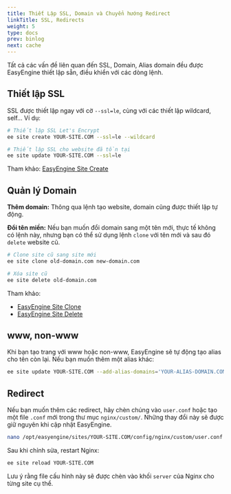 ```yaml
---
title: Thiết Lập SSL, Domain và Chuyển hướng Redirect
linkTitle: SSL, Redirects
weight: 5
type: docs
prev: binlog
next: cache
---
```


Tất cả các vấn đề liên quan đến SSL, Domain, Alias domain đều được EasyEngine thiết lập sẵn, điều khiển với các dòng lệnh.  

## Thiết lập SSL  

SSL được thiết lập ngay với cờ `--ssl=le`, cùng với các thiết lập wildcard, self… Ví dụ:  

```bash
# Thiết lập SSL Let's Encrypt
ee site create YOUR-SITE.COM --ssl=le --wildcard  

# Thiết lập SSL cho website đã tồn tại  
ee site update YOUR-SITE.COM --ssl=le  
```  

Tham khảo: [EasyEngine Site Create](https://easyengine.io/commands/site/create/)  

## Quản lý Domain  

**Thêm domain:** Thông qua lệnh tạo website, domain cũng được thiết lập tự động.  

**Đổi tên miền:** Nếu bạn muốn đổi domain sang một tên mới, thực tế không có lệnh này, nhưng bạn có thể sử dụng lệnh `clone` với tên mới và sau đó `delete` website cũ.  

```bash
# Clone site cũ sang site mới  
ee site clone old-domain.com new-domain.com  

# Xóa site cũ  
ee site delete old-domain.com  
```  

Tham khảo:  

- [EasyEngine Site Clone](https://easyengine.io/commands/site/clone/)  
- [EasyEngine Site Delete](https://easyengine.io/commands/site/delete/)  

## **www, non-www**  

Khi bạn tạo trang với www hoặc non-www, EasyEngine sẽ tự động tạo alias cho tên còn lại. Nếu bạn muốn thêm một alias khác:  

```bash
ee site update YOUR-SITE.COM --add-alias-domains='YOUR-ALIAS-DOMAIN.COM,*.YOUR-ALIAS-DOMAIN.COM,YOUR-ALIAS-DOMAIN-2.COM'
```  

## Redirect  

Nếu bạn muốn thêm các redirect, hãy chèn chúng vào `user.conf` hoặc tạo một file `.conf` mới trong thư mục `nginx/custom/`. Những thay đổi này sẽ được giữ nguyên khi cập nhật EasyEngine.  

```bash
nano /opt/easyengine/sites/YOUR-SITE.COM/config/nginx/custom/user.conf
```  

Sau khi chỉnh sửa, restart Nginx:  

```bash
ee site reload YOUR-SITE.COM
```  

Lưu ý rằng file cấu hình này sẽ được chèn vào khối `server` của Nginx cho từng site cụ thể.  

